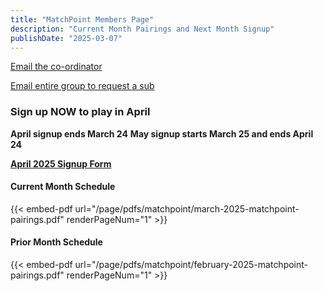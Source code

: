 ```yaml
---
title: "MatchPoint Members Page"
description: "Current Month Pairings and Next Month Signup"
publishDate: "2025-03-07"
---
```


[Email the co-ordinator](mailto:m.bowman@yahoo.com)

[Email entire group to request a sub](mailto:matchpoint-tennis@googlegroups.com)

### **Sign up NOW to play in April**
**April signup ends March 24**
**May signup starts March 25 and ends April 24**

**[April 2025 Signup Form](/page/groups/matchpoint/signup)**

#### **Current Month Schedule**

{{< embed-pdf url="/page/pdfs/matchpoint/march-2025-matchpoint-pairings.pdf" renderPageNum="1" >}}

#### **Prior Month Schedule**

{{< embed-pdf url="/page/pdfs/matchpoint/february-2025-matchpoint-pairings.pdf" renderPageNum="1" >}}

